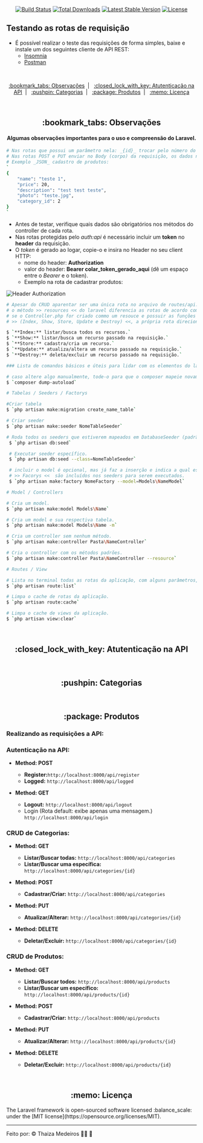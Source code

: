 <p align="center">
    <a href="https://travis-ci.org/laravel/framework"><img src="https://travis-ci.org/laravel/framework.svg" alt="Build Status"></a>
    <a href="https://packagist.org/packages/laravel/framework"><img src="https://poser.pugx.org/laravel/framework/d/total.svg" alt="Total Downloads"></a>
    <a href="https://packagist.org/packages/laravel/framework"><img src="https://poser.pugx.org/laravel/framework/v/stable.svg" alt="Latest Stable Version"></a>
    <a href="https://packagist.org/packages/laravel/framework"><img src="https://poser.pugx.org/laravel/framework/license.svg" alt="License"></a>
</p>

## Testando as rotas de requisição

-   É possível realizar o teste das requisições de forma simples, baixe e instale um dos seguintes cliente de API REST:
    -   [Insomnia](https://insomnia.rest/)
    -   [Postman](https://www.postman.com/)

<br />

<p align="center">
    <a href="#observacoes"> :bookmark_tabs: Observações</a>&nbsp;&nbsp;|&nbsp;&nbsp;
    <a href="#autenticacao-api"> :closed_lock_with_key: Atutenticação na API</a>&nbsp;&nbsp;|&nbsp;&nbsp;
    <a href="#categorias"> :pushpin: Categorias</a>&nbsp;&nbsp;|&nbsp;&nbsp;
    <a href="#produtos"> :package: Produtos</a>&nbsp;&nbsp;|&nbsp;&nbsp;
    <a href="#licenca"> :memo: Licença</a>
</p>

<br />

<div id="observacoes" align="center">
    <h2> :bookmark_tabs: Observações</h2>
</div>

<div id="#" align="center">
  <h4>
    Algumas observações importantes para o uso e compreensão do Laravel.
  </h4>
</div>

```bash
# Nas rotas que possui um parâmetro nela: _{id}_ trocar pelo número do ID que queria requisitar.
# Nas rotas POST e PUT enviar no Body (corpo) da requisição, os dados no formato _JSON_.
# Exemplo _JSON_ cadastro de produtos:
`
{
	"name": "teste 1",
	"price": 20,
	"description": "test test teste",
	"photo": "teste.jpg",
	"category_id": 2
}
`
```

-   Antes de testar, verifique quais dados são obrigatórios nos métodos do controller de cada rota.
-   Nas rotas protegidas pelo _auth:api_ é necessário incluir um **token** no **header** da requisição.
-   O _token_ é gerado ao logar, copie-o e insira no Header no seu client HTTP:
    -   nome do header: **Authorization**
    -   valor do header: **Bearer colar_token_gerado_aqui** (dê um espaço entre o _Bearer_ e o token).
    -   Exemplo na rota de cadastrar produtos:

![Header Authorization](https://user-images.githubusercontent.com/23063152/84219865-d18a8d00-aaa7-11ea-947f-702c88cf80a2.png)

```bash
# Apesar do CRUD aparentar ser uma única rota no arquivo de routes/api.php
# o método >> resources << do laravel diferencia as rotas de acordo com a requisição feita,
# se o Controller.php for criado commo um resouce e possuir as funções padrão:
# >> (Index, Show, Store, Update e Destroy) <<, a própria rota direciona para o método específico.

$ `**Index:** listar/busca todos os recursos.`
$ `**Show:** listar/busca um recurso passado na requisição.`
$ `**Store:** cadastra/cria um recurso.`
$ `**Update:** atualiza/altera um recurso passado na requisição.`
$ `**Destroy:** deleta/excluir um recurso passado na requisição.`

### Lista de comandos básicos e úteis para lidar com os elementos do laravel

# caso altere algo manualmente, tode-o para que o composer mapeie novamente a estrutura da aplicação.
$ `composer dump-autoload`

# Tabelas / Seeders / Factorys

#Criar tabela
$ `php artisan make:migration create_name_table`

# Criar seeder
$ `php artisan make:seeder NomeTableSeeder`

# Roda todos os seeders que estiverem mapeados em DatabaseSeeder (padrão).
 $ `php artisan db:seed`

 # Executar seeder específico.
 $ `php artisan db:seed --class=NomeTableSeeder`

 # incluir o model é opcional, mas já faz a inserção e indica a qual está relacionado.
 # >> Facorys <<  são incluídos nos seeders para serem executados.
 $ `php artisan make:factory NomeFactory --model=Models\NameModel`

# Model / Controllers

# Cria um model.
$ `php artisan make:model Models\Name`

# Cria um model e sua respectiva tabela.
$ `php artisan make:model Models\Name -m`

# Cria um controller sem nenhum método.
$ `php artisan make:controller Pasta\NameController`

# Cria o controller com os métodos padrões.
$ `php artisan make:controller Pasta\NameController --resource`

# Routes / View

# Lista no terminal todas as rotas da aplicação, com alguns parâmetros, como: Controller e group.
$ `php artisan route:list`

# Limpa o cache de rotas da aplicação.
$ `php artisan route:cache`

# Limpa o cache de views da aplicação.
$ `php artisan view:clear`
```

<br />

<div id="autenticacao-api" align="center">
    <h2> :closed_lock_with_key: Atutenticação na API</h2>
</div>

<br />

<div id="categorias" align="center">
    <h2> :pushpin: Categorias</h2>
</div>

<br />

<div id="produtos" align="center">
    <h2> :package: Produtos</h2>
</div>

### Realizando as requisições a API:

### Autenticação na API:

-   **Method: POST**

    -   **Register:**`http://localhost:8000/api/register`
    -   **Logged:** `http://localhost:8000/api/logged`

-   **Method: GET**
    -   **Logout:** `http://localhost:8000/api/logout`
    -   Login (Rota default: exibe apenas uma mensagem.) `http://localhost:8000/api/login`

### CRUD de Categorias:

-   **Method: GET**

    -   **Listar/Buscar todas:** `http://localhost:8000/api/categories`
    -   **Listar/Buscar uma específica:** `http://localhost:8000/api/categories/{id}`

-   **Method: POST**

    -   **Cadastrar/Criar:** `http://localhost:8000/api/categories`

-   **Method: PUT**

    -   **Atualizar/Alterar:** `http://localhost:8000/api/categories/{id}`

-   **Method: DELETE**
    -   **Deletar/Excluir:** `http://localhost:8000/api/categories/{id}`

### CRUD de Produtos:

-   **Method: GET**

    -   **Listar/Buscar todos:** `http://localhost:8000/api/products`
    -   **Listar/Buscar um específico:** `http://localhost:8000/api/products/{id}`

-   **Method: POST**

    -   **Cadastrar/Criar:** `http://localhost:8000/api/products`

-   **Method: PUT**

    -   **Atualizar/Alterar:** `http://localhost:8000/api/products/{id}`

-   **Method: DELETE**
    -   **Deletar/Excluir:** `http://localhost:8000/api/products/{id}`

<br />

<div id="licenca" align="center">
    <h2> :memo: Licença</h2>
</div>
The Laravel framework is open-sourced software licensed :balance_scale: under the [MIT license](https://opensource.org/licenses/MIT).

---

Feito por: :copyright: Thaiza Medeiros :woman_technologist: :purple_heart:
